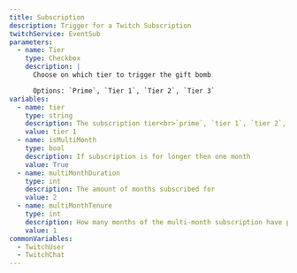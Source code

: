 ```yaml
---
title: Subscription
description: Trigger for a Twitch Subscription
twitchService: EventSub
parameters:
  - name: Tier
    type: Checkbox
    description: |
      Choose on which tier to trigger the gift bomb

      Options: `Prime`, `Tier 1`, `Tier 2`, `Tier 3`
variables:
  - name: tier
    type: string
    description: The subscription tier<br>`prime`, `tier 1`, `tier 2`, `tier 3`
    value: tier 1
  - name: isMultiMonth
    type: bool
    description: If subscription is for longer then one month
    value: True
  - name: multiMonthDuration
    type: int
    description: The amount of months subscribed for
    value: 2
  - name: multiMonthTenure
    type: int
    description: How many months of the multi-month subscription have passed so far
    value: 1
commonVariables:
  - TwitchUser
  - TwitchChat
---
```

